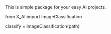 This is simple package for your easy AI projects.

from X_AI import ImageClassification

classify = ImageClassification(path) 


